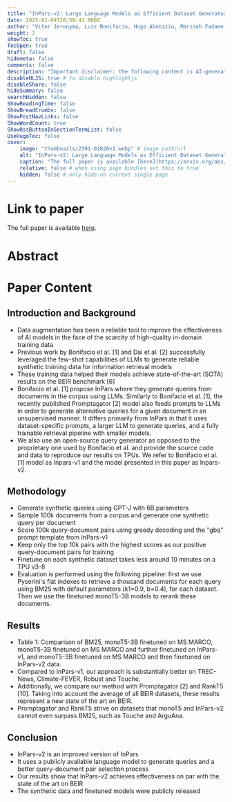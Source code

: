 ```yaml
---
title: "InPars-v2: Large Language Models as Efficient Dataset Generators for Information Retrieval"
date: 2023-01-04T20:58:43.000Z
author: "Vitor Jeronymo, Luiz Bonifacio, Hugo Abonizio, Marzieh Fadaee, Roberto Lotufo, Jakub Zavrel, Rodrigo Nogueira"
weight: 2
showToc: true
TocOpen: true
draft: false
hidemeta: false
comments: false
description: "Important disclaimer: the following content is AI-generated, please make sure to fact check the presented information by reading the full paper."
disableHLJS: true # to disable highlightjs
disableShare: false
hideSummary: false
searchHidden: false
ShowReadingTime: false
ShowBreadCrumbs: false
ShowPostNavLinks: false
ShowWordCount: true
ShowRssButtonInSectionTermList: false
UseHugoToc: false
cover:
    image: "thumbnails/2301-01820v1.webp" # image path/url
    alt: "InPars-v2: Large Language Models as Efficient Dataset Generators for Information Retrieval" # alt text
    caption: "The full paper is available [here](https://arxiv.org/abs/2301.01820)." # display caption under cover
    relative: false # when using page bundles set this to true
    hidden: false # only hide on current single page
---
```


# Link to paper
The full paper is available [here](https://arxiv.org/abs/2301.01820).


# Abstract

# Paper Content

## Introduction and Background
- Data augmentation has been a reliable tool to improve the effectiveness of AI models in the face of the scarcity of high-quality in-domain training data
- Previous work by Bonifacio et al. [1] and Dai et al. [2] successfully leveraged the few-shot capabilities of LLMs to generate reliable synthetic training data for information retrieval models
- These training data helped their models achieve state-of-the-art (SOTA) results on the BEIR benchmark [6]
- Bonifacio et al. [1] propose InPars where they generate queries from documents in the corpus using LLMs. Similarly to Bonifacio et al. [1], the recently published Promptagator [2] model also feeds prompts to LLMs in order to generate alternative queries for a given document in an unsupervised manner. It differs primarily from InPars in that it uses dataset-specific prompts, a larger LLM to generate queries, and a fully trainable retrieval pipeline with smaller models.
- We also use an open-source query generator as opposed to the proprietary one used by Bonifacio et al. and provide the source code and data to reproduce our results on TPUs. We refer to Bonifacio et al. [1] model as Inpars-v1 and the model presented in this paper as Inpars-v2.

## Methodology
- Generate synthetic queries using GPT-J with 6B parameters
- Sample 100k documents from a corpus and generate one synthetic query per document
- Score 100k query-document pairs using greedy decoding and the "gbq" prompt template from InPars-v1
- Keep only the top 10k pairs with the highest scores as our positive query-document pairs for training
- Finetune on each synthetic dataset takes less around 10 minutes on a TPU v3-8
- Evaluation is performed using the following pipeline: first we use Pyserini's flat indexes to retrieve a thousand documents for each query using BM25 with default parameters (k1=0.9, b=0.4), for each dataset. Then we use the finetuned monoT5-3B models to rerank these documents.

## Results
- Table 1: Comparison of BM25, monoT5-3B finetuned on MS MARCO, monoT5-3B finetuned on MS MARCO and further finetuned on InPars-v1, and monoT5-3B finetuned on MS MARCO and then finetuned on InPars-v2 data.
- Compared to InPars-v1, our approach is substantially better on TREC-News, Climate-FEVER, Robust and Touche.
- Additionally, we compare our method with Promptagator [2] and RankT5 [10]. Taking into account the average of all BEIR datasets, these results represent a new state of the art on BEIR.
- Promptagator and RankT5 strive on datasets that monoT5 and InPars-v2 cannot even surpass BM25, such as Touche and ArguAna.

## Conclusion
- InPars-v2 is an improved version of InPars
- It uses a publicly available language model to generate queries and a better query-document pair selection process
- Our results show that InPars-v2 achieves effectiveness on par with the state of the art on BEIR
- The synthetic data and finetuned models were publicly released
